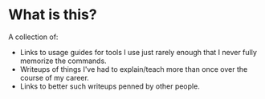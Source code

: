 # What is this?
A collection of:
+ Links to usage guides for tools I use just rarely enough that I never fully memorize the commands.
+ Writeups of things I've had to explain/teach more than once over the course of my career.
+ Links to better such writeups penned by other people.